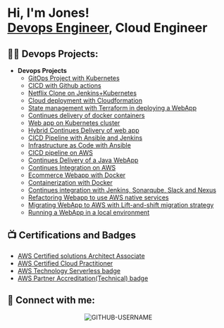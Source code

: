 <h1>Hi, I'm Jones! <br/><a href="https://github.com/Ndzenyuy">Devops Engineer</a>, Cloud Engineer

<h2>👨‍💻 Devops Projects:</h2>

- <b> Devops Projects </b>
  - [GitOps Project with Kubernetes ](https://github.com/Ndzenyuy/Project-20_CICD-with-GitOps)
  - [CICD with Github actions ](https://github.com/Ndzenyuy/Project-20_Github-actions)
  - [Netflix Clone on Jenkins+Kubernetes](https://github.com/Ndzenyuy/Project_18-NetFlix-Clone)
  - [ Cloud deployment with Cloudformation](https://github.com/Ndzenyuy/Project_17-Cloudformation-project)
  - [ State management with Terraform in deploying a WebApp](https://github.com/Ndzenyuy/Project_16-Terraform-AWS.git)
  - [ Continues delivery of docker containers](https://github.com/Ndzenyuy/Project_15-Continues-delivery-of-docker-containers.git)
  - [ Web app on Kubernetes cluster](https://github.com/Ndzenyuy/Project_14-Webapp-on-Kubernetes)
  - [ Hybrid Continues Delivery of web app](https://github.com/Ndzenyuy/Project_13-Hybrid-Continues-delivery)
  - [ CICD Pipeline with Ansible and Jenkins](https://github.com/Ndzenyuy/Project_12-CICD_with-Ansible-and-Jenkins)
  - [ Infrastructure as Code with Ansible](https://github.com/Ndzenyuy/Project_11-IAAC-with-Ansible)
  - [ CICD pipeline on AWS](https://github.com/Ndzenyuy/Project_10-Continues-delivery-on-AWS)
  - [ Continues Delivery of a Java WebApp](https://github.com/Ndzenyuy/Project_9-Continues-delivery-of-webapp)
  - [ Continues Integration on AWS](https://github.com/Ndzenyuy/Project-8_Continues-Integration-with-AWS)
  - [ Ecommerce Webapp with Docker](https://github.com/Ndzenyuy/Emart_webapp)
  - [ Containerization with Docker](https://github.com/Ndzenyuy/Project_6-Containerization)
  - [ Continues integration with Jenkins, Sonarqube, Slack and Nexus](https://github.com/Ndzenyuy/Project_5-CI-with-jenkins)
  - [ Refactoring Webapp to use AWS native services](https://github.com/Ndzenyuy/Project-4-AWS-Refactor)
  - [ Migrating WebApp to AWS with Lift-and-shift migration strategy](https://github.com/Ndzenyuy/project-3_Aws_lift_and_shift)
  - [ Running a WebApp in a local environment](https://github.com/Ndzenyuy/project-1_2-Local-deployment_of_web_app)
  


<h2>📺 Certifications and Badges </h2>

- [AWS Certified solutions Architect Associate](https://www.credly.com/badges/e1cc8659-e620-4b6f-af9a-cdbd5b72ec97/public_url)
- [AWS Certified Cloud Practitioner](https://www.credly.com/badges/4dd680df-2517-4ace-9a6a-36a81fd2295b/public_url)
- [AWS Technology Serverless badge](https://www.credly.com/badges/96a09bbf-778c-4dd5-bd07-8e3cc270d56b/public_url)
- [AWS Partner Accreditation(Technical) badge](https://www.credly.com/badges/96a09bbf-778c-4dd5-bd07-8e3cc270d56b/public_url)


<h2> 🤳 Connect with me:</h2>

[linkedin]: www.linkedin.com/in/jones-ndzenyuy

<p align="center"> <img src="https://komarev.com/ghpvc/?username=GITHUB-USERNAME&label=Visitor%20Count&color=ce9927&style=flat" alt="GITHUB-USERNAME" /> </p>
